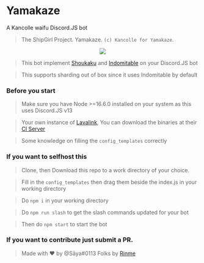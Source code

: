 # Yamakaze
A Kancolle waifu Discord.JS bot

> The ShipGirl Project. Yamakaze. `(c) Kancolle for Yamakaze`.

<p align="center">
  <img src="https://yksk.kancollewiki.net/w/images/4/48/Yamakaze_Kai_Ni_Full_Summer_2022.png">
</p>


> This bot implement [Shoukaku](https://github.com/Deivu/Shoukaku) and [Indomitable](https://github.com/Deivu/Indomitable) on your Discord.JS bot

> This supports sharding out of box since it uses Indomitable by default

### Before you start 

> Make sure you have Node >=16.6.0 installed on your system as this uses Discord.JS v13

> Your own instance of [Lavalink](https://github.com/freyacodes/Lavalink/tree/dev), You can download the binaries at their [CI Server](https://ci.fredboat.com/viewType.html?buildTypeId=Lavalink_Build&branch_Lavalink=refs%2Fheads%2Fdev&tab=buildTypeStatusDiv)

> Some knowledge on filling the `config_templates` correctly

### If you want to selfhost this 

> Clone, then Download this repo to a work directory of your choice.

> Fill in the `config_templates` then drag them beside the index.js in your working directory

> Do `npm i` in your working directory

> Do `npm run slash` to get the slash commands updated for your bot

> Then do `npm start` to start the bot

### If you want to contribute just submit a PR.

> Made with ❤️ by @Sāya#0113
> Folks by [Rinme](https://github.com/rinme)
